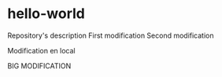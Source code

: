 # hello-world
Repository's description
First modification
Second modification

Modification en local

BIG MODIFICATION
